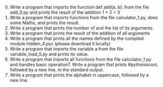 0. Write a program that imports the function def add(a, b): from the file add_0.py and prints the result of the addition 1 + 2 = 3
1. Write a program that imports functions from the file calculator_1.py, does some Maths, and prints the result.
2. Write a program that prints the number of and the list of its arguments
3. Write a program that prints the result of the addition of all arguments
4. Write a program that prints all the names defined by the compiled module hidden_4.pyc (please download it locally)
5. Write a program that imports the variable a from the file variable_load_5.py and prints its value.
6. Write a program that imports all functions from the file calculator_1.py and handles basic operation7. Write a program that prints #pythoniscool, followed by a new line, in the standard output.
8. Write a program that prints the alphabet in uppercase, followed by a new line.
